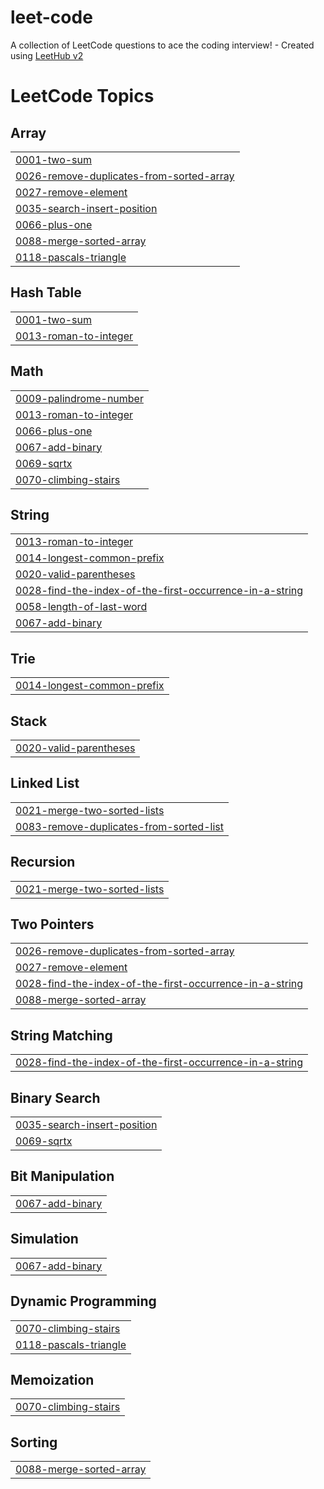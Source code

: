 # leet-code
A collection of LeetCode questions to ace the coding interview! - Created using [LeetHub v2](https://github.com/arunbhardwaj/LeetHub-2.0)

<!---LeetCode Topics Start-->
# LeetCode Topics
## Array
|  |
| ------- |
| [0001-two-sum](https://github.com/al-imam/leet-code/tree/master/0001-two-sum) |
| [0026-remove-duplicates-from-sorted-array](https://github.com/al-imam/leet-code/tree/master/0026-remove-duplicates-from-sorted-array) |
| [0027-remove-element](https://github.com/al-imam/leet-code/tree/master/0027-remove-element) |
| [0035-search-insert-position](https://github.com/al-imam/leet-code/tree/master/0035-search-insert-position) |
| [0066-plus-one](https://github.com/al-imam/leet-code/tree/master/0066-plus-one) |
| [0088-merge-sorted-array](https://github.com/al-imam/leet-code/tree/master/0088-merge-sorted-array) |
| [0118-pascals-triangle](https://github.com/al-imam/leet-code/tree/master/0118-pascals-triangle) |
## Hash Table
|  |
| ------- |
| [0001-two-sum](https://github.com/al-imam/leet-code/tree/master/0001-two-sum) |
| [0013-roman-to-integer](https://github.com/al-imam/leet-code/tree/master/0013-roman-to-integer) |
## Math
|  |
| ------- |
| [0009-palindrome-number](https://github.com/al-imam/leet-code/tree/master/0009-palindrome-number) |
| [0013-roman-to-integer](https://github.com/al-imam/leet-code/tree/master/0013-roman-to-integer) |
| [0066-plus-one](https://github.com/al-imam/leet-code/tree/master/0066-plus-one) |
| [0067-add-binary](https://github.com/al-imam/leet-code/tree/master/0067-add-binary) |
| [0069-sqrtx](https://github.com/al-imam/leet-code/tree/master/0069-sqrtx) |
| [0070-climbing-stairs](https://github.com/al-imam/leet-code/tree/master/0070-climbing-stairs) |
## String
|  |
| ------- |
| [0013-roman-to-integer](https://github.com/al-imam/leet-code/tree/master/0013-roman-to-integer) |
| [0014-longest-common-prefix](https://github.com/al-imam/leet-code/tree/master/0014-longest-common-prefix) |
| [0020-valid-parentheses](https://github.com/al-imam/leet-code/tree/master/0020-valid-parentheses) |
| [0028-find-the-index-of-the-first-occurrence-in-a-string](https://github.com/al-imam/leet-code/tree/master/0028-find-the-index-of-the-first-occurrence-in-a-string) |
| [0058-length-of-last-word](https://github.com/al-imam/leet-code/tree/master/0058-length-of-last-word) |
| [0067-add-binary](https://github.com/al-imam/leet-code/tree/master/0067-add-binary) |
## Trie
|  |
| ------- |
| [0014-longest-common-prefix](https://github.com/al-imam/leet-code/tree/master/0014-longest-common-prefix) |
## Stack
|  |
| ------- |
| [0020-valid-parentheses](https://github.com/al-imam/leet-code/tree/master/0020-valid-parentheses) |
## Linked List
|  |
| ------- |
| [0021-merge-two-sorted-lists](https://github.com/al-imam/leet-code/tree/master/0021-merge-two-sorted-lists) |
| [0083-remove-duplicates-from-sorted-list](https://github.com/al-imam/leet-code/tree/master/0083-remove-duplicates-from-sorted-list) |
## Recursion
|  |
| ------- |
| [0021-merge-two-sorted-lists](https://github.com/al-imam/leet-code/tree/master/0021-merge-two-sorted-lists) |
## Two Pointers
|  |
| ------- |
| [0026-remove-duplicates-from-sorted-array](https://github.com/al-imam/leet-code/tree/master/0026-remove-duplicates-from-sorted-array) |
| [0027-remove-element](https://github.com/al-imam/leet-code/tree/master/0027-remove-element) |
| [0028-find-the-index-of-the-first-occurrence-in-a-string](https://github.com/al-imam/leet-code/tree/master/0028-find-the-index-of-the-first-occurrence-in-a-string) |
| [0088-merge-sorted-array](https://github.com/al-imam/leet-code/tree/master/0088-merge-sorted-array) |
## String Matching
|  |
| ------- |
| [0028-find-the-index-of-the-first-occurrence-in-a-string](https://github.com/al-imam/leet-code/tree/master/0028-find-the-index-of-the-first-occurrence-in-a-string) |
## Binary Search
|  |
| ------- |
| [0035-search-insert-position](https://github.com/al-imam/leet-code/tree/master/0035-search-insert-position) |
| [0069-sqrtx](https://github.com/al-imam/leet-code/tree/master/0069-sqrtx) |
## Bit Manipulation
|  |
| ------- |
| [0067-add-binary](https://github.com/al-imam/leet-code/tree/master/0067-add-binary) |
## Simulation
|  |
| ------- |
| [0067-add-binary](https://github.com/al-imam/leet-code/tree/master/0067-add-binary) |
## Dynamic Programming
|  |
| ------- |
| [0070-climbing-stairs](https://github.com/al-imam/leet-code/tree/master/0070-climbing-stairs) |
| [0118-pascals-triangle](https://github.com/al-imam/leet-code/tree/master/0118-pascals-triangle) |
## Memoization
|  |
| ------- |
| [0070-climbing-stairs](https://github.com/al-imam/leet-code/tree/master/0070-climbing-stairs) |
## Sorting
|  |
| ------- |
| [0088-merge-sorted-array](https://github.com/al-imam/leet-code/tree/master/0088-merge-sorted-array) |
<!---LeetCode Topics End-->
